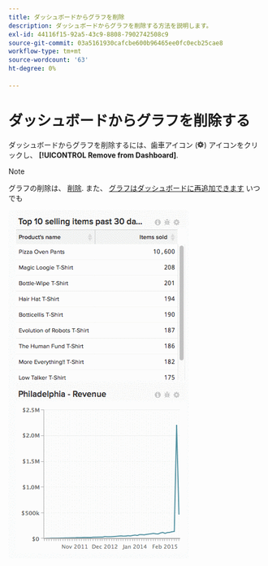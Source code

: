 ```yaml
---
title: ダッシュボードからグラフを削除
description: ダッシュボードからグラフを削除する方法を説明します。
exl-id: 44116f15-92a5-43c9-8808-7902742508c9
source-git-commit: 03a5161930cafcbe600b96465ee0fc0ecb25cae8
workflow-type: tm+mt
source-wordcount: '63'
ht-degree: 0%

---
```


# ダッシュボードからグラフを削除する

ダッシュボードからグラフを削除するには、歯車アイコン (![](../../assets/gear-icon.png)) アイコンをクリックし、 **[!UICONTROL Remove from Dashboard]**.

>[!NOTE]
>
>グラフの削除は、 [削除](../../data-user/dashboards/delete-chart.md). また、 [グラフはダッシュボードに再追加できます](../../data-user/dashboards/add-charts-dashboard.md) いつでも

![グラフを削除](../../assets/Removing_Charts_from_Dashboards.gif)
